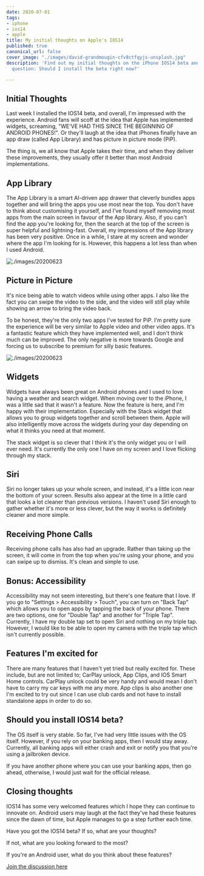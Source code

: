 ```yaml
---
date: 2020-07-01
tags:
- iphone
- ios14
- apple
title: My initial thoughts on Apple's IOS14
published: true
canonical_url: false
cover_image: "./images/david-grandmougin-cfv8ctfqyjs-unsplash.jpg"
description: 'Find out my initial thoughts on the iPhone IOS14 beta and I ask the
  question: Should I install the beta right now?'

---
```

## Initial Thoughts

Last week I installed the IOS14 beta, and overall, I'm impressed with the experience. Android fans will scoff at the idea that Apple has implemented widgets, screaming, "WE'VE HAD THIS SINCE THE BEGINNING OF ANDROID PHONES!". Or they'll laugh at the idea that iPhones finally have an app draw (called App Library) and has picture in picture mode (PiP).

The thing is, we all know that Apple takes their time, and when they deliver these improvements, they usually offer it better than most Android implementations.

## App Library

The App Library is a smart AI-driven app drawer that cleverly bundles apps together and will bring the apps you use most near the top. You don't have to think about customising it yourself, and I've found myself removing most apps from the main screen in favour of the App library. Also, if you can't find the app you're looking for, then the search at the top of the screen is super helpful and lightning-fast. Overall, my impressions of the App library has been very positive. Once in a while, I stare at my screen and wonder where the app I'm looking for is. However, this happens a lot less than when I used Android.

![./images/20200623](https://app.forestry.io/sites/8ph-bduga2rdlw/body-media/./images/20200623_095155000_ios.png)

## Picture in Picture

It's nice being able to watch videos while using other apps. I also like the fact you can swipe the video to the side, and the video will still play while showing an arrow to bring the video back.

To be honest, they're the only two apps I've tested for PiP. I'm pretty sure the experience will be very similar to Apple video and other video apps. It's a fantastic feature which they have implemented well, and I don't think much can be improved. The only negative is more towards Google and forcing us to subscribe to premium for silly basic features.

![./images/20200623](https://app.forestry.io/sites/8ph-bduga2rdlw/body-media/./images/20200623_152937000_ios.png)

## Widgets

Widgets have always been great on Android phones and I used to love having a weather and search widget. When moving over to the iPhone, I was a little sad that it wasn't a feature. Now the feature is here, and I'm happy with their implementation. Especially with the Stack widget that allows you to group widgets together and scroll between them. Apple will also intelligently move across the widgets during your day depending on what it thinks you need at that moment.

The stack widget is so clever that I think it's the only widget you or I will ever need. It's currently the only one I have on my screen and I love flicking through my stack.

## Siri

Siri no longer takes up your whole screen, and instead, it's a little icon near the bottom of your screen. Results also appear at the time in a little card that looks a lot cleaner than previous versions. I haven't used Siri enough to gather whether it's more or less clever, but the way it works is definitely cleaner and more simple.

## Receiving Phone Calls

Receiving phone calls has also had an upgrade. Rather than taking up the screen, it will come in from the top when you're using your phone, and you can swipe up to dismiss. It's clean and simple to use.

## Bonus: Accessibility

Accessibility may not seem interesting, but there's one feature that I love. If you go to "Settings > Accessibility > Touch", you can turn on "Back Tap" which allows you to open apps by tapping the back of your phone. There are two options, one for "Double Tap" and another for "Triple Tap". Currently, I have my double tap set to open Siri and nothing on my triple tap. However, I would like to be able to open my camera with the triple tap which isn't currently possible.

## Features I'm excited for

There are many features that I haven't yet tried but really excited for. These include, but are not limited to; CarPlay unlock, App Clips, and IOS Smart Home controls. CarPlay unlock could be very handy and would mean I don't have to carry my car keys with me any more. App clips is also another one I'm excited to try out since I can use club cards and not have to install standalone apps in order to do so.

## Should you install IOS14 beta?

The OS itself is very stable. So far, I've had very little issues with the OS itself. However, if you rely on your banking apps, then I would stay away. Currently, all banking apps will either crash and exit or notify you that you're using a jailbroken device.

If you have another phone where you can use your banking apps, then go ahead, otherwise, I would just wait for the official release.

## Closing thoughts

IOS14 has some very welcomed features which I hope they can continue to innovate on. Android users may laugh at the fact they've had these features since the dawn of time, but Apple manages to go a step further each time.

Have you got the IOS14 beta? If so, what are your thoughts?

If not, what are you looking forward to the most?

If you're an Android user, what do you think about these features?

[Join the discussion here](https://michaelbrooks.substack.com/p/my-initial-thoughts-on-apples-ios14)